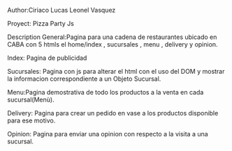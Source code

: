 Author:Ciriaco Lucas Leonel Vasquez

Proyect: Pizza Party Js

Description General:Pagina para una cadena de restaurantes ubicado en CABA con 5 htmls el home/index , sucursales , menu , delivery y opinion.

Index: Pagina de publicidad

Sucursales: Pagina con js para alterar el html con el uso del DOM y mostrar la informacion correspondiente a un Objeto Sucursal.

Menu:Pagina demostrativa de todo los productos a la venta en cada sucursal(Menù).

Delivery: Pagina para crear un pedido en vase a los productos disponible para ese motivo.

Opinion: Pagina para enviar una opinion con respecto a la visita a una sucursal.
